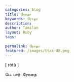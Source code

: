 ```yaml
---
categories: blog
title: ரோதா
keywords: ரோதா
description: 
author: Tamilan
layout: Ruby
tags: 
 
permalink: ரோதா
featured: /images/ttak-48.png
---
```

  
[ rōtā ]  
  
பெ. பார். ரோதை
